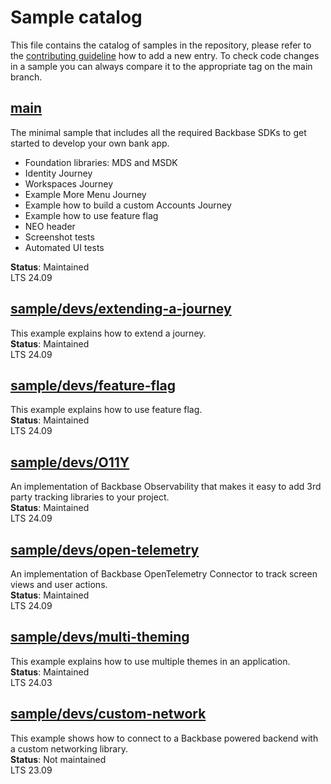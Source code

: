 # Sample catalog

This file contains the catalog of samples in the repository, please refer to the [contributing guideline](CONTRIBUTING.md) how to add a new entry. To check code changes in a sample you can always compare it to the appropriate tag on the main branch.

## [main](https://github.com/Backbase/golden-sample-app-android)
The minimal sample that includes all the required Backbase SDKs to get started to develop your own bank app.
- Foundation libraries: MDS and MSDK
- Identity Journey
- Workspaces Journey
- Example More Menu Journey
- Example how to build a custom Accounts Journey
- Example how to use feature flag
- NEO header
- Screenshot tests
- Automated UI tests

**Status**: Maintained
\
LTS 24.09

## [sample/devs/extending-a-journey](https://github.com/Backbase/golden-sample-app-android/tree/sample/devs/extending-a-journey)
This example explains how to extend a journey.
\
**Status**: Maintained
\
LTS 24.09

## [sample/devs/feature-flag](https://github.com/Backbase/golden-sample-app-android/tree/sample/devs/feature-flag)
This example explains how to use feature flag.
\
**Status**: Maintained
\
LTS 24.09

## [sample/devs/O11Y](https://github.com/Backbase/golden-sample-app-android/tree/sample/devs/O11Y)
An implementation of Backbase Observability that makes it easy to add 3rd party tracking libraries to your project.
\
**Status**: Maintained
\
LTS 24.09

## [sample/devs/open-telemetry](https://github.com/Backbase/golden-sample-app-android/tree/sample/devs/open-telemetry)
An implementation of Backbase OpenTelemetry Connector to track screen views and user actions.
\
**Status**: Maintained
\
LTS 24.09

## [sample/devs/multi-theming](https://github.com/Backbase/golden-sample-app-android/tree/sample/devs/multi-theming)
This example explains how to use multiple themes in an application.
\
**Status**: Maintained
\
LTS 24.03

## [sample/devs/custom-network](https://github.com/Backbase/golden-sample-app-android/tree/sample/devs/custom-networking)
This example shows how to connect to a Backbase powered backend with a custom networking library.
\
**Status**: Not maintained
\
LTS 23.09
